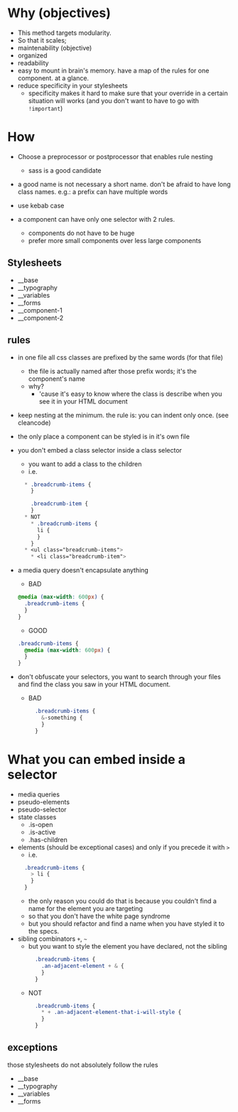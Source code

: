 # Why (objectives)

* This method targets modularity.
* So that it scales;
* maintenability (objective)
* organized
* readability
* easy to mount in brain's memory. have a map of the rules for one component. at a glance.
* reduce specificity in your stylesheets
  * specificity makes it hard to make sure that your override in a
  certain situation will works (and you don't want to have to go with
  `!important`)

# How

* Choose a preprocessor or postprocessor that enables rule nesting
  * sass is a good candidate
* a good name is not necessary a short name. don't be afraid to have
long class names. e.g.: a prefix can have multiple words
* use kebab case

* a component can have only one selector with 2 rules.
  * components do not have to be huge
  * prefer more small components over less large components

## Stylesheets

* __base
* __typography
* __variables
* __forms
* __component-1
* __component-2

## rules

* in one file
all css classes are prefixed by the same words (for that file)
  * the file is actually named after those prefix words; it's the component's name
  * why?
    * 'cause it's easy to know where the class is describe when you see it in your HTML document
* keep nesting at the minimum. the rule is: you can indent only once. (see cleancode)
* the only place a component can be styled is in it's own file
* you don't embed a class selector inside a class selector
  * you want to add a class to the children
  * i.e.
  ```css
    * .breadcrumb-items {
      }

      .breadcrumb-item {
      }
    * NOT
      * .breadcrumb-items {
        li {
        }
      }
    * <ul class="breadcrumb-items">
      * <li class="breadcrumb-item">
  ```

* a media query doesn't encapsulate anything
  * BAD
  ```css
  @media (max-width: 600px) {
    .breadcrumb-items {
    }
  }
  ```
  * GOOD
  ```css
  .breadcrumb-items {
    @media (max-width: 600px) {
    }
  }
  ```

* don't obfuscate your selectors, you want to search through your files and find the class you saw in your HTML document.
  * BAD
    ```css
      .breadcrumb-items {
        &-something {
        }
      }
    ```

# What you can embed inside a selector

* media queries
* pseudo-elements
* pseudo-selector
* state classes
  * .is-open
  * .is-active
  * .has-children
* elements (should be exceptional cases) and only if you precede it with `>`
  * i.e.
  ```css
    .breadcrumb-items {
      > li {
      }
    }
  ```
  * the only reason you could do that is because you couldn't find a name for the element you are targeting
  * so that you don't have the white page syndrome
  * but you should refactor and find a name when you have styled it to the specs.
* sibling combinators `+`, `~`
  * but you want to style the element you have declared, not the sibling
    ```css
      .breadcrumb-items {
        .an-adjacent-element + & {
        }
      }
    ```
  * NOT
    ```css
      .breadcrumb-items {
        * + .an-adjacent-element-that-i-will-style {
        }
      }
    ```

## exceptions

those stylesheets do not absolutely follow the rules

* __base
* __typography
* __variables
* __forms

